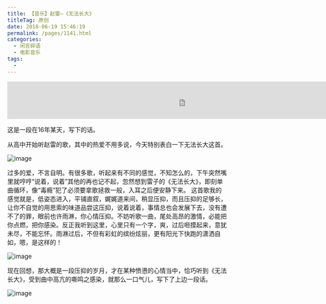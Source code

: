 ```yaml
---
title: 【音乐】赵雷–《无法长大》
titleTag: 原创
date: 2018-06-19 15:46:19
permalink: /pages/1141.html
categories:
  - 闲言碎语
  - 电影音乐
tags:
  - 
---
```


<iframe frameborder="no" border="0" marginwidth="0" marginheight="0" src="http://music.163.com/outchain/player?type=2&amp;id=&amp;auto=https://music.163.com/song?id=437608773&amp;userid=316286554&amp;height=66" style="margin: 0px; padding: 0px; outline: 0px; border: 0px; background: 0px center; vertical-align: baseline; font-size: 15px; color: rgb(85, 85, 85); font-family: &quot;Microsoft Yahei&quot;, &quot;Helvetica Neue&quot;, Helvetica, Arial, sans-serif; font-style: normal; font-variant-ligatures: normal; font-variant-caps: normal; font-weight: 400; letter-spacing: normal; orphans: 2; text-align: left; text-indent: 0px; text-transform: none; white-space: normal; widows: 2; word-spacing: 0px; -webkit-text-stroke-width: 0px; text-decoration-thickness: initial; text-decoration-style: initial; text-decoration-color: initial; width: 816px; max-height: 86px;"></iframe>

这是一段在16年某天，写下的话。

从高中开始听赵雷的歌，其中的热爱不用多说，今天特别表白一下无法长大这首。

![image](http://t.eryajf.net/imgs/2021/09/c7e93db8c4c4f44d.jpg)

过多的爱，不言自明。有很多歌，听起来有不同的感觉，不知怎么的，下午突然嘴里就哼哼“说着，说着”其他的再也记不起，忽然想到雷子的《无法长大》，即刻单曲循环，像“毒瘾”犯了必须要拿歌拯救一般，入耳之后便安静下来。
这首歌我的感觉就是，低姿态进入，平铺直叙，娓娓道来间，稍显压抑，而且压抑的足够长，让你不自觉的用思索的味道品尝这压抑，说着说着，事情总也会发展下去，没有遭不了的罪，眼前也许雨淋，你心情压抑。不妨听歌一曲，尾处高昂的激情，必能把你点燃，把你感染。反正我听到这里，心里只有一个字，爽，过后咂摸起来，意犹未尽，不能忘怀。雨淋过后，不但有彩虹的缤纷炫丽，更有阳光下快跑的潇洒自如，嗯，是这样的！

![image](http://t.eryajf.net/imgs/2021/09/b47a3a99cf6acaf7.jpg)

现在回想，那大概是一段压抑的岁月，才在某种愤懑的心情当中，恰巧听到《无法长大》，受到曲中高亢的嘶鸣之感染，就那么一口气儿，写下了上边一段话。

![image](http://t.eryajf.net/imgs/2021/09/1d9cfee08f29f0cb.jpg)